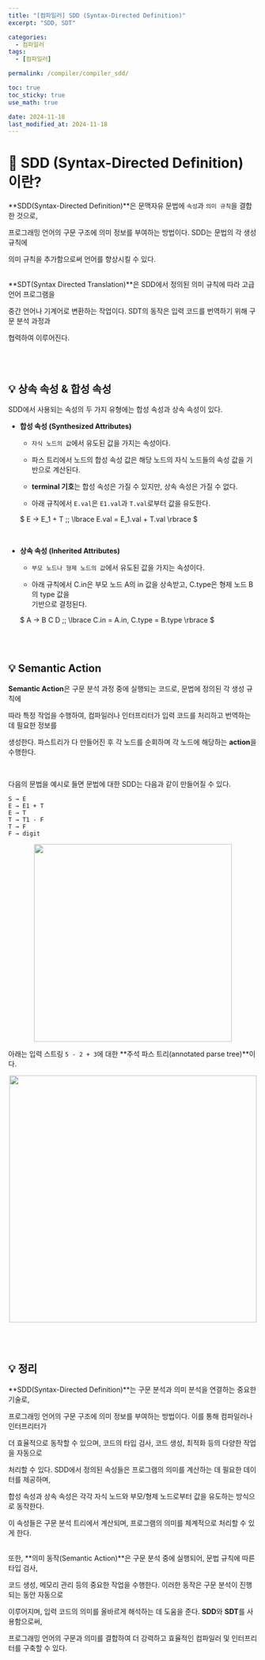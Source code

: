 ```yaml
---
title: "[컴파일러] SDD (Syntax-Directed Definition)"
excerpt: "SDD, SDT"

categories:
  - 컴파일러
tags:
  - [컴파일러]

permalink: /compiler/compiler_sdd/

toc: true
toc_sticky: true
use_math: true

date: 2024-11-18
last_modified_at: 2024-11-18
---
```


# 👑 SDD (Syntax-Directed Definition) 이란?

**SDD(Syntax-Directed Definition)**은 문맥자유 문법에 `속성`과 `의미 규칙`을 결합한 것으로, <br>

프로그래밍 언어의 구문 구조에 의미 정보를 부여하는 방법이다. SDD는 문법의 각 생성 규칙에 <br>

의미 규칙을 추가함으로써 언어를 향상시킬 수 있다. <br><br>

**SDT(Syntax Directed Translation)**은 SDD에서 정의된 의미 규칙에 따라 고급 언어 프로그램을 <br>

중간 언어나 기계어로 변환하는 작업이다. SDT의 동작은 입력 코드를 번역하기 위해 구문 분석 과정과 <br>

협력하여 이루어진다.

<br><br>

## 💡 상속 속성 & 합성 속성

SDD에서 사용되는 속성의 두 가지 유형에는 합성 속성과 상속 속성이 있다.

- **합성 속성 (Synthesized Attributes)**

  + `자식 노드의 값`에서 유도된 값을 가지는 속성이다.

  + 파스 트리에서 노드의 합성 속성 값은 해당 노드의 자식 노드들의 속성 값을 기반으로 계산된다.

  + **terminal 기호**는 합성 속성은 가질 수 있지만, 상속 속성은 가질 수 없다.

  + 아래 규칙에서 `E.val`은 `E1.val`과 `T.val`로부터 값을 유도한다.

  $ E → E_1 + T \;\; \lbrace E.val = E_1.val + T.val \rbrace $

<br>

- **상속 속성 (Inherited Attributes)**

  + `부모 노드나 형제 노드의 값`에서 유도된 값을 가지는 속성이다.

  + 아래 규칙에서 C.in은 부모 노드 A의 in 값을 상속받고, C.type은 형제 노드 B의 type 값을 <br>
    기반으로 결정된다.

  $ A → B C D \;\; \lbrace C.in = A.in, C.type = B.type \rbrace $  

<br><br>

## 💡 Semantic Action

**Semantic Action**은 구문 분석 과정 중에 실행되는 코드로, 문법에 정의된 각 생성 규칙에 <br>

따라 특정 작업을 수행하여, 컴파일러나 인터프리터가 입력 코드를 처리하고 번역하는 데 필요한 정보를 <br>

생성한다. 파스트리가 다 만들어진 후 각 노드를 순회하며 각 노드에 해당하는 **action**을 수행한다.

<br>

다음의 문법을 예시로 들면 문법에 대한 SDD는 다음과 같이 만들어질 수 있다.

```
S → E
E → E1 + T
E → T
T → T1 - F
T → F
F → digit
```

<center><img src="https://github.com/user-attachments/assets/4bb68cbc-c984-4c25-9c89-12bd464e5549" width="400"></center>

아래는 입력 스트링 `5 - 2 + 3`에 대한 **주석 파스 트리(annotated parse tree)**이다.

<center><img src="https://github.com/user-attachments/assets/982b00c9-bc2d-4e08-8a9e-3584cb4f6dfc" width="500"></center>

<br><br>

## 💡 정리

**SDD(Syntax-Directed Definition)**는 구문 분석과 의미 분석을 연결하는 중요한 기술로, <br>

프로그래밍 언어의 구문 구조에 의미 정보를 부여하는 방법이다. 이를 통해 컴파일러나 인터프리터가 <br>

더 효율적으로 동작할 수 있으며, 코드의 타입 검사, 코드 생성, 최적화 등의 다양한 작업을 자동으로 <br>

처리할 수 있다. SDD에서 정의된 속성들은 프로그램의 의미를 계산하는 데 필요한 데이터를 제공하며, <br>

합성 속성과 상속 속성은 각각 자식 노드와 부모/형제 노드로부터 값을 유도하는 방식으로 동작한다. <br>

이 속성들은 구문 분석 트리에서 계산되며, 프로그램의 의미를 체계적으로 처리할 수 있게 한다. <br><br>

또한, **의미 동작(Semantic Action)**은 구문 분석 중에 실행되어, 문법 규칙에 따른 타입 검사, <br>

코드 생성, 메모리 관리 등의 중요한 작업을 수행한다. 이러한 동작은 구문 분석이 진행되는 동안 자동으로 <br>

이루어지며, 입력 코드의 의미를 올바르게 해석하는 데 도움을 준다. **SDD**와 **SDT**를 사용함으로써, <br>

프로그래밍 언어의 구문과 의미를 결합하여 더 강력하고 효율적인 컴파일러 및 인터프리터를 구축할 수 있다.

